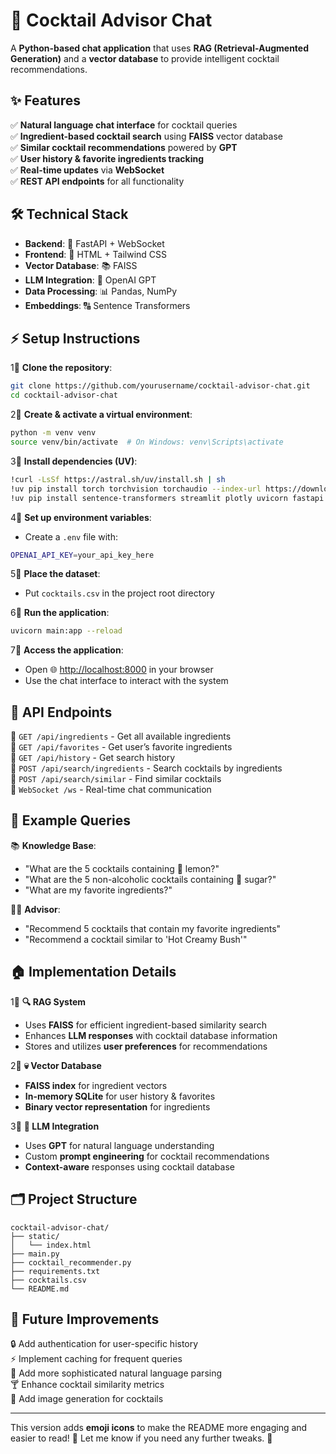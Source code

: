 # 🍹 Cocktail Advisor Chat  

A **Python-based chat application** that uses **RAG (Retrieval-Augmented Generation)** and a **vector database** to provide intelligent cocktail recommendations.  

## ✨ Features  

✅ **Natural language chat interface** for cocktail queries  
✅ **Ingredient-based cocktail search** using **FAISS** vector database  
✅ **Similar cocktail recommendations** powered by **GPT**  
✅ **User history & favorite ingredients tracking**  
✅ **Real-time updates** via **WebSocket**  
✅ **REST API endpoints** for all functionality  

## 🛠️ Technical Stack  

- **Backend**: 🚀 FastAPI + WebSocket  
- **Frontend**: 🎨 HTML + Tailwind CSS  
- **Vector Database**: 📚 FAISS  
- **LLM Integration**: 🤖 OpenAI GPT  
- **Data Processing**: 📊 Pandas, NumPy  
- **Embeddings**: 🔠 Sentence Transformers  

## ⚡ Setup Instructions  

1⃣ **Clone the repository**:  
   ```bash
   git clone https://github.com/yourusername/cocktail-advisor-chat.git
   cd cocktail-advisor-chat
   ```  

2⃣ **Create & activate a virtual environment**:  
   ```bash
   python -m venv venv  
   source venv/bin/activate  # On Windows: venv\Scripts\activate  
   ```  

3⃣ **Install dependencies (UV)**:  
   ```bash
   !curl -LsSf https://astral.sh/uv/install.sh | sh
   !uv pip install torch torchvision torchaudio --index-url https://download.pytorch.org/whl/cu121
   !uv pip install sentence-transformers streamlit plotly uvicorn fastapi faiss-cpu openai websockets python-dotenv 
   ```  

4⃣ **Set up environment variables**:  
   - Create a `.env` file with:  
   ```bash
   OPENAI_API_KEY=your_api_key_here  
   ```  

5⃣ **Place the dataset**:  
   - Put `cocktails.csv` in the project root directory  

6⃣ **Run the application**:  
   ```bash
   uvicorn main:app --reload  
   ```  

7⃣ **Access the application**:  
   - Open 🌐 [http://localhost:8000](http://localhost:8000) in your browser  
   - Use the chat interface to interact with the system  



## 🔗 API Endpoints  

📌 `GET /api/ingredients` - Get all available ingredients  
📌 `GET /api/favorites` - Get user’s favorite ingredients  
📌 `GET /api/history` - Get search history  
📌 `POST /api/search/ingredients` - Search cocktails by ingredients  
📌 `POST /api/search/similar` - Find similar cocktails  
📌 `WebSocket /ws` - Real-time chat communication  

## 💬 Example Queries  

📚 **Knowledge Base**:  
- "What are the 5 cocktails containing 🍋 lemon?"  
- "What are the 5 non-alcoholic cocktails containing 🍬 sugar?"  
- "What are my favorite ingredients?"  

🧑‍🍳 **Advisor**:  
- "Recommend 5 cocktails that contain my favorite ingredients"  
- "Recommend a cocktail similar to 'Hot Creamy Bush'"  

## 🏠 Implementation Details  

1⃣ **🔍 RAG System**  
   - Uses **FAISS** for efficient ingredient-based similarity search  
   - Enhances **LLM responses** with cocktail database information  
   - Stores and utilizes **user preferences** for recommendations  

2⃣ **💀 Vector Database**  
   - **FAISS index** for ingredient vectors  
   - **In-memory SQLite** for user history & favorites  
   - **Binary vector representation** for ingredients  

3⃣ **🤖 LLM Integration**  
   - Uses **GPT** for natural language understanding  
   - Custom **prompt engineering** for cocktail recommendations  
   - **Context-aware** responses using cocktail database  

## 🗂 Project Structure  

```
cocktail-advisor-chat/
├── static/
│   └── index.html
├── main.py
├── cocktail_recommender.py
├── requirements.txt
├── cocktails.csv
└── README.md
```  

## 🚀 Future Improvements  

🔒 Add authentication for user-specific history  
⚡ Implement caching for frequent queries  
🧠 Add more sophisticated natural language parsing  
🍸 Enhance cocktail similarity metrics  
🎨 Add image generation for cocktails  

---

This version adds **emoji icons** to make the README more engaging and easier to read! 🎉 Let me know if you need any further tweaks. 🚀

